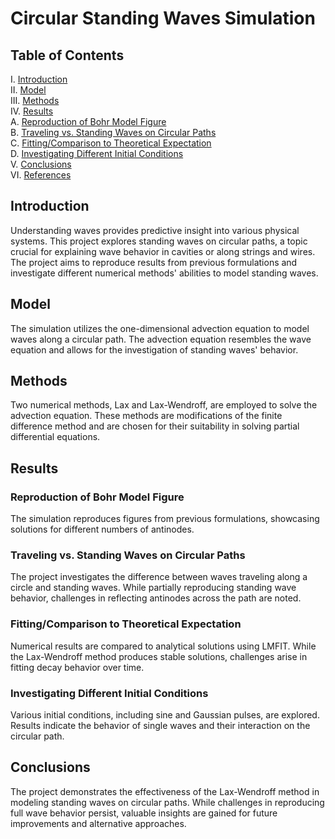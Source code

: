 # Circular Standing Waves Simulation

## Table of Contents
I. [Introduction](#introduction)  
II. [Model](#model)  
III. [Methods](#methods)  
IV. [Results](#results)  
    A. [Reproduction of Bohr Model Figure](#reproduction-of-bohr-model-figure)  
    B. [Traveling vs. Standing Waves on Circular Paths](#traveling-vs-standing-waves-on-circular-paths)  
    C. [Fitting/Comparison to Theoretical Expectation](#fitting-comparison-to-theoretical-expectation)  
    D. [Investigating Different Initial Conditions](#investigating-different-initial-conditions)  
V. [Conclusions](#conclusions)  
VI. [References](#references)

## Introduction
Understanding waves provides predictive insight into various physical systems. This project explores standing waves on circular paths, a topic crucial for explaining wave behavior in cavities or along strings and wires. The project aims to reproduce results from previous formulations and investigate different numerical methods' abilities to model standing waves.

## Model
The simulation utilizes the one-dimensional advection equation to model waves along a circular path. The advection equation resembles the wave equation and allows for the investigation of standing waves' behavior. 

## Methods
Two numerical methods, Lax and Lax-Wendroff, are employed to solve the advection equation. These methods are modifications of the finite difference method and are chosen for their suitability in solving partial differential equations.

## Results
### Reproduction of Bohr Model Figure
The simulation reproduces figures from previous formulations, showcasing solutions for different numbers of antinodes.

### Traveling vs. Standing Waves on Circular Paths
The project investigates the difference between waves traveling along a circle and standing waves. While partially reproducing standing wave behavior, challenges in reflecting antinodes across the path are noted.

### Fitting/Comparison to Theoretical Expectation
Numerical results are compared to analytical solutions using LMFIT. While the Lax-Wendroff method produces stable solutions, challenges arise in fitting decay behavior over time.

### Investigating Different Initial Conditions
Various initial conditions, including sine and Gaussian pulses, are explored. Results indicate the behavior of single waves and their interaction on the circular path.

## Conclusions
The project demonstrates the effectiveness of the Lax-Wendroff method in modeling standing waves on circular paths. While challenges in reproducing full wave behavior persist, valuable insights are gained for future improvements and alternative approaches.

